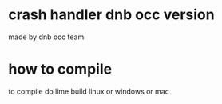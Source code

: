 # crash handler dnb occ version
made by dnb occ team

# how to compile  
 to compile do lime build linux or windows or mac 
